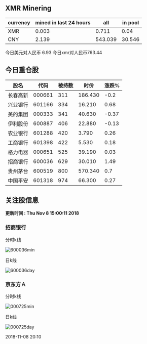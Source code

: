 ## XMR Minering

|currency|mined in last 24 hours|all|in pool|
|---|---|---|---|
|XMR|0.003|0.711|0.04|
|CNY|2.139|543.039|30.546|

今日美元对人民币 6.93	今日xmr对人民币763.44


## 今日重仓股 

|股名|代码|被持数|时价|涨跌%|
|---|---|---|---|---|
|长春高新|000661|311|186.430|-0.2|
|兴业银行|601166|334|16.210|0.68|
|美的集团|000333|341|40.630|-0.37|
|伊利股份|600887|406|22.880|-0.13|
|农业银行|601288|420|3.790|0.26|
|工商银行|601398|422|5.530|0.18|
|格力电器|000651|525|39.190|0.03|
|招商银行|600036|629|30.010|1.49|
|贵州茅台|600519|800|570.340|0.7|
|中国平安|601318|974|66.300|0.27|

## 关注股信息
**更新时间 : Thu Nov  8 15:00:11 2018**
### 招商银行 
分时k线

![600036min](http://image.sinajs.cn/newchart/min/n/sh600036.gif)

日k线

![600036day](http://image.sinajs.cn/newchart/daily/n/sh600036.gif)

### 京东方Ａ 
分时k线

![000725min](http://image.sinajs.cn/newchart/min/n/sz000725.gif)

日k线

![000725day](http://image.sinajs.cn/newchart/daily/n/sz000725.gif)

2018-11-08 20:10